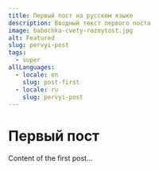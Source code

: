 ```yaml
---
title: Первый пост на русском языке
description: Вводный текст первого поста
image: babochka-cvety-rozmytost.jpg
alt: Featured
slug: pervyi-post
tags:
  - super
allLanguages:
  - locale: en
    slug: post-first
  - locale: ru
    slug: pervyi-post
---
```


# Первый пост
Content of the first post...